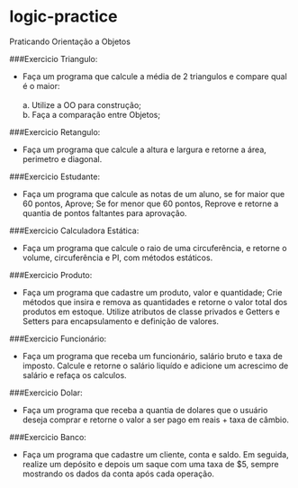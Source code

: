 # logic-practice
Praticando Orientação a Objetos

###Exercicio Triangulo:
-  Faça um programa que calcule a média de 2 triangulos e compare qual é o maior:<br>
   <br>a. Utilize a OO para construção;
   <br>b. Faça a comparação entre Objetos;

###Exercicio Retangulo:
-  Faça um programa que calcule a altura e largura e retorne a área, perimetro e diagonal.

###Exercicio Estudante:
-  Faça um programa que calcule as notas de um aluno, se for maior que 60 pontos, Aprove; 
Se for menor que 60 pontos, Reprove e retorne a quantia de pontos faltantes para aprovação.

###Exercicio Calculadora Estática:
-  Faça um programa que calcule o raio de uma circuferência, e retorne o volume, circuferência e PI, 
com métodos estáticos.

###Exercicio Produto:
-  Faça um programa que cadastre um produto, valor e quantidade; Crie métodos que insira e remova as 
quantidades e retorne o valor total dos produtos em estoque. Utilize atributos de classe privados e 
Getters e Setters para encapsulamento e definição de valores.

###Exercicio Funcionário:
-  Faça um programa que receba um funcionário, salário bruto e taxa de imposto. 
Calcule e retorne o salário liquído e adicione um acrescimo de salário e refaça os calculos.

###Exercicio Dolar:
-  Faça um programa que receba a quantia de dolares que o usuário deseja comprar 
e retorne o valor a ser pago em reais + taxa de câmbio.

###Exercicio Banco:
-  Faça um programa que cadastre um cliente, conta e saldo. Em seguida, realize um depósito e depois 
um saque com uma taxa de $5, sempre mostrando os dados da conta após cada operação.
